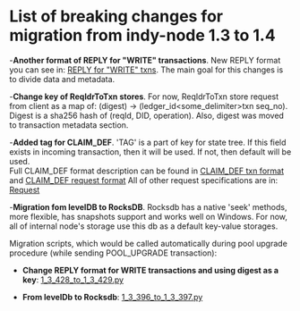 # List of breaking changes for migration from indy-node 1.3 to 1.4

-**Another format of REPLY for "WRITE" transactions**. New REPLY format you can see in:
 [REPLY for "WRITE" txns](https://github.com/hyperledger/indy-node/blob/master/docs/requests.md#reply-structure-for-write-requests).
 The main goal for this changes is to divide data and metadata.

-**Change key of ReqIdrToTxn stores**.   For now, ReqIdrToTxn store request from client as a map of:
 (digest) -> (ledger_id<some_delimiter>txn seq_no). Digest is a sha256 hash of (reqId, DID, operation). 
 Also, digest was moved to transaction metadata section.
 
-**Added tag for CLAIM_DEF**. 'TAG' is a part of key for state tree. If this field exists in incoming transaction, then it will be used. If not, then default will be used.  
Full CLAIM_DEF format description can be found in [CLAIM_DEF txn format](https://github.com/hyperledger/indy-node/blob/master/docs/transactions.md#claim_def) and [CLAIM_DEF request format](https://github.com/hyperledger/indy-node/blob/master/docs/requests.md#claim_def)
All of other request specifications are in: [Request](https://github.com/hyperledger/indy-node/blob/master/docs/requests.md)

-**Migration fom levelDB to RocksDB**. Rocksdb has a native 'seek' methods, more flexible, has snapshots support and works well on Windows.
For now, all of internal node's storage use this db as a default key-value storages.  

Migration scripts, which would be called automatically during pool upgrade procedure (while sending POOL_UPGRADE transaction):

 - **Change REPLY format for WRITE transactions and using digest as a key**:
    [1_3_428_to_1_3_429.py](https://github.com/hyperledger/indy-node/blob/master/data/migrations/deb/1_3_428_to_1_3_429.py)


 - **From levelDb to Rocksdb**: 
    [1_3_396_to_1_3_397.py](https://github.com/hyperledger/indy-node/blob/master/data/migrations/deb/1_3_396_to_1_3_397.py)
